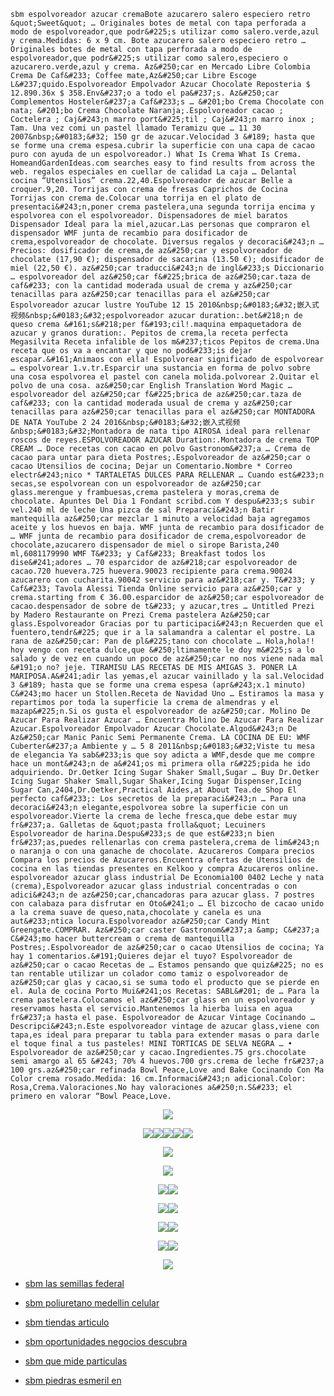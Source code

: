 
```
sbm espolvoreador azucar cremaBote azucarero salero especiero retro &quot;Sweet&quot; … Originales botes de metal con tapa perforada a modo de espolvoreador,que podr&#225;s utilizar como salero.verde,azul y crema.Medidas: 6 x 9 cm. Bote azucarero salero especiero retro … Originales botes de metal con tapa perforada a modo de espolvoreador,que podr&#225;s utilizar como salero,especiero o azucarero.verde,azul y crema. Az&#250;car en Mercado Libre Colombia Crema De Caf&#233; Coffee mate,Az&#250;car Libre Escoge L&#237;quido.Espolvoreador Empolvador Azucar Chocolate Reposteria $ 12.890.36x $ 358.Env&#237;o a todo el pa&#237;s. Az&#250;car Complementos Hosteler&#237;a Caf&#233;s … &#201;bo Crema Chocolate con nata; &#201;bo Crema Chocolate Naranja;.Espolvoreador cacao ; Coctelera ; Caj&#243;n marro port&#225;til ; Caj&#243;n marro inox ; Tam. Una vez comi un pastel llamado Teramizu que … 11 30 2007&nbsp;&#0183;&#32; 150 gr de azucar.Velocidad 3 &#189; hasta que se forme una crema espesa.cubrir la superficie con una capa de cacao puro con ayuda de un espolvoreador.) What Is Crema What Is Crema. HomeandGardenIdeas.com searches easy to find results from across the web. regalos especiales en cuellar de calidad La caja … Delantal cocina “Utensilios” crema.22,40.Espolvoreador de azucar Belle a croquer.9,20. Torrijas con crema de fresas Caprichos de Cocina Torrijas con crema de.Colocar una torrija en el plato de presentaci&#243;n,poner crema pastelera,una segunda torrija encima y espolvorea con el espolvoreador. Dispensadores de miel baratos Dispensador Ideal para la miel,azucar.Las personas que compraron el dispensador WMF junta de recambio para dosificador de crema,espolvoreador de chocolate. Diversus regalos y decoraci&#243;n … Precios: dosificador de crema,de az&#250;car y espolvoreador de chocolate (17,90 €); dispensador de sacarina (13.50 €); dosificador de miel (22,50 €). az&#250;car traducci&#243;n de ingl&#233;s Diccionario … espolvoreador del az&#250;car f&#225;brica de az&#250;car.taza de caf&#233; con la cantidad moderada usual de crema y az&#250;car tenacillas para az&#250;car tenacillas para el az&#250;car Espolvoreador azucar lustre YouTube 12 15 2010&nbsp;&#0183;&#32;嵌入式视频&nbsp;&#0183;&#32;espolvoreador azucar duration:.bet&#218;n de queso crema &#161;s&#218;per f&#193;cil!.maquina empaquetadora de azucar y granos duration:. Pepitos de crema,la receta perfecta Megasilvita Receta infalible de los m&#237;ticos Pepitos de crema.Una receta que os va a encantar y que no pod&#233;is dejar escapar.&#161;Animaos con ella! Espolvorear significado de espolvorear … espolvorear 1.v.tr.Esparcir una sustancia en forma de polvo sobre una cosa espolvorea el pastel con canela molida.polvorear 2.Quitar el polvo de una cosa. az&#250;car English Translation Word Magic … espolvoreador del az&#250;car f&#225;brica de az&#250;car.taza de caf&#233; con la cantidad moderada usual de crema y az&#250;car tenacillas para az&#250;car tenacillas para el az&#250;car MONTADORA DE NATA YouTube 2 24 2016&nbsp;&#0183;&#32;嵌入式视频&nbsp;&#0183;&#32;Montadora de nata tipo AIROSA ideal para rellenar roscos de reyes.ESPOLVOREADOR AZUCAR Duration:.Montadora de crema TOP CREAM … Doce recetas con cacao en polvo Gastronom&#237;a … Crema de cacao para untar para dieta Postres;.Espolvoreador de az&#250;car o cacao Utensilios de cocina; Dejar un Comentario.Nombre * Correo electr&#243;nico * TARTALETAS DULCES PARA RELLENAR … Cuando est&#233;n secas,se espolvorean con un espolvoreador de az&#250;car glass.merengue y frambuesas,crema pastelera y moras,crema de chocolate. Apuntes Del Dia 1 Fondant scribd.com Y despu&#233;s subir vel.240 ml de leche Una pizca de sal Preparaci&#243;n Batir mantequilla az&#250;car mezclar 1 minuto a velocidad baja agregamos aceite y los huevos en baja. WMF junta de recambio para dosificador de … WMF junta de recambio para dosificador de crema,espolvoreador de chocolate,azucarero dispensador de miel o sirope Barista,240 ml,6081179990 WMF T&#233; y Caf&#233; Breakfast todos los dise&#241;adores … 70 esparcidor de az&#218;car espolvoreador de cacao.720 huevera.725 huevera.90023 recipiente para crema.90024 azucarero con cucharita.90042 servicio para az&#218;car y. T&#233; y Caf&#233; Tavola Alessi Tienda Online servicio para az&#250;car y crema.starting from € 36.00.esparcidor de az&#250;car espolvoreador de cacao.despensador de sobre de t&#233; y azucar,tres … Untitled Prezi by Madero Restaurante on Prezi Crema pastelera Az&#250;car glass.Espolvoreador Gracias por tu participaci&#243;n Recuerden que el fuentero,tendr&#225; que ir a la salamandra a calentar el postre. La rana de az&#250;car: Pan de pl&#225;tano con chocolate … Hola,hola!! hoy vengo con receta dulce,que &#250;ltimamente le doy m&#225;s a lo salado y de vez en cuando un poco de az&#250;car no nos viene nada mal &#191;o no? jeje. TIRAMISU LAS RECETAS DE MIS AMIGAS 3. PONER LA MARIPOSA.A&#241;adir las yemas,el azucar vainillado y la sal.Velocidad 3 &#189; hasta que se forme una crema espesa (apr&#243;x.1 minuto) C&#243;mo hacer un Stollen.Receta de Navidad Uno … Estiramos la masa y repartimos por toda la superficie la crema de almendras y el mazap&#225;n.Si os gusta el espolvoreador de az&#250;car. Molino De Azucar Para Realizar Azucar … Encuentra Molino De Azucar Para Realizar Azucar.Espolvoreador Empolvador Azucar Chocolate.Algod&#243;n De Az&#250;car Manic Panic Semi Permanente Crema. LA COCINA DE EU: WMF Cuberter&#237;a Ambiente y … 5 8 2011&nbsp;&#0183;&#32;Viste tu mesa de elegancia Ya sab&#233;is que soy adicta a WMF,desde que me compre hace un mont&#243;n de a&#241;os mi primera olla r&#225;pida he ido adquiriendo. Dr.Oetker Icing Sugar Shaker Small,Sugar … Buy Dr.Oetker Icing Sugar Shaker Small,Sugar Shaker,Icing Sugar Dispenser,Icing Sugar Can,2404,Dr.Oetker,Practical Aides,at About Tea.de Shop El perfecto caf&#233;: Los secretos de la preparaci&#243;n … Para una decoraci&#243;n elegante,espolvorea sobre la superficie con un espolvoreador.Vierte la crema de leche fresca,que debe estar muy fr&#237;a. Galletas de &quot;pasta frolla&quot; Lecuiners Espolvoreador de harina.Despu&#233;s de que est&#233;n bien fr&#237;as,puedes rellenarlas con crema pastelera,crema de lim&#243;n o naranja o con una ganache de chocolate. Azucareros Compara precios Compara los precios de Azucareros.Encuentra ofertas de Utensilios de cocina en las tiendas presentes en Kelkoo y compra Azucareros online. espolvoreador azucar glass industrial De Economia100 0402 Leche y nata (crema),Espolvoreador azucar glass industrial concentradas o con adici&#243;n de az&#250;car,chancadoras para azucar glass. 7 postres con calabaza para disfrutar en Oto&#241;o … El bizcocho de cacao unido a la crema suave de queso,nata,chocolate y canela es una aut&#233;ntica locura.Espolvoreador az&#250;car Candy Mint Greengate.COMPRAR. Az&#250;car caster Gastronom&#237;a &amp; C&#237;a C&#243;mo hacer buttercream o crema de mantequilla Postres;.Espolvoreador de az&#250;car o cacao Utensilios de cocina; Ya hay 1 comentarios.&#191;Quieres dejar el tuyo? Espolvoreador de az&#250;car o cacao Recetas de … Estamos pensando que quiz&#225; no es tan rentable utilizar un colador como tamiz o espolvoreador de az&#250;car glas y cacao,si se suma todo el producto que se pierde en el. Aula de cocina Porto Mui&#241;os Recetas: SABL&#201; de … Para la crema pastelera.Colocamos el az&#250;car glass en un espolvoreador y reservamos hasta el servicio.Mantenemos la hierba luisa en agua fr&#237;a hasta el pase. Espolvoreador de Azucar Vintage Cocinando … Descripci&#243;n.Este espolvoreador vintage de azucar glass,viene con tapa,es ideal para preparar tu tabla para extender masas o para darle el toque final a tus pasteles! MINI TORTICAS DE SELVA NEGRA … • Espolvoreador de az&#250;car y cacao.Ingredientes.75 grs.chocolate semi amargo al 65 &#243; 70% 4 huevos.700 grs.crema de leche fr&#237;a 100 grs.az&#250;car refinada Bowl Peace,Love and Bake Cocinando Con Ma Color crema rosado.Medida: 16 cm.Informaci&#243;n adicional.Color: Rosa,Crema.Valoraciones.No hay valoraciones a&#250;n.S&#233; el primero en valorar “Bowl Peace,Love. 
```

<div align="center">

<a href="https://es-crusher.shibang-china.com/github&k=sbm+espolvoreador+azucar+crema"><img src="https://static.shibang-china.com/es/crusher/logo.jpg"></a>

<a href="https://es-crusher.shibang-china.com/github&k=sbm+espolvoreador+azucar+crema"><img src="https://static.shibang-china.com/es/crusher/index.jpg"></a><a href="https://es-crusher.shibang-china.com/material.htmlgithub&k=sbm+espolvoreador+azucar+crema"><img src="https://static.shibang-china.com/es/crusher/material.jpg"></a><a href="https://es-crusher.shibang-china.com/application.htmlgithub&k=sbm+espolvoreador+azucar+crema"><img src="https://static.shibang-china.com/es/crusher/application.jpg"></a><a href="https://es-crusher.shibang-china.com/aboutus.htmlgithub&k=sbm+espolvoreador+azucar+crema"><img src="https://static.shibang-china.com/es/crusher/aboutus.jpg"></a><a href="https://es-crusher.shibang-china.com/contact.htmlgithub&k=sbm+espolvoreador+azucar+crema"><img src="https://static.shibang-china.com/es/crusher/contact.jpg"></a>

<a href="https://es-crusher.shibang-china.com/github&k=sbm+espolvoreador+azucar+crema"><img src="https://static.shibang-china.com/es/crusher/banner.jpg"></a>

<a href="https://swt.shibang-china.com/github&k=sbm+espolvoreador+azucar+crema"><img src="https://static.shibang-china.com/es/crusher/text.jpg"></a>

<a href="https://swt.shibang-china.com/github&k=sbm+espolvoreador+azucar+crema"><img src="https://static.shibang-china.com/es/crusher/chat.jpg"></a><a href="https://es-crusher.shibang-china.com/contact.htmlgithub&k=sbm+espolvoreador+azucar+crema"><img src="https://static.shibang-china.com/es/crusher/message.jpg"></a>

<a href="https://es-crusher.shibang-china.com/products/pe.htmlgithub&k=sbm+espolvoreador+azucar+crema"><img src="https://static.shibang-china.com/es/crusher/pe.jpg"></a><a href="https://es-crusher.shibang-china.com/products/pf.htmlgithub&k=sbm+espolvoreador+azucar+crema"><img src="https://static.shibang-china.com/es/crusher/pf.jpg"></a>

<a href="https://es-crusher.shibang-china.com/products/hpt.htmlgithub&k=sbm+espolvoreador+azucar+crema"><img src="https://static.shibang-china.com/es/crusher/hpt.jpg"></a><a href="https://es-crusher.shibang-china.com/products/vsi.htmlgithub&k=sbm+espolvoreador+azucar+crema"><img src="https://static.shibang-china.com/es/crusher/vsi.jpg"></a>

<a href="https://es-crusher.shibang-china.com/products/klv.htmlgithub&k=sbm+espolvoreador+azucar+crema"><img src="https://static.shibang-china.com/es/crusher/klv.jpg"></a><a href="https://es-crusher.shibang-china.com/products/portable.htmlgithub&k=sbm+espolvoreador+azucar+crema"><img src="https://static.shibang-china.com/es/crusher/portable.jpg"></a>

<a href="https://swt.shibang-china.com/github&k=sbm+espolvoreador+azucar+crema"><img src="https://static.shibang-china.com/es/crusher/case.jpg"></a>

</div>


* [sbm las semillas federal](sbm%20las%20semillas%20federal.md)

* [sbm poliuretano medellin celular](sbm%20poliuretano%20medellin%20celular.md)

* [sbm tiendas articulo](sbm%20tiendas%20articulo.md)

* [sbm oportunidades negocios descubra](sbm%20oportunidades%20negocios%20descubra.md)

* [sbm que mide particulas](sbm%20que%20mide%20particulas.md)

* [sbm piedras esmeril en](sbm%20piedras%20esmeril%20en.md)